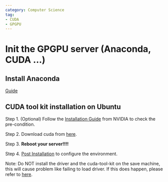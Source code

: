 ```yaml
---
category: Computer Science
tag: 
- CUDA
- GPGPU
---
```

# Init the GPGPU server (Anaconda, CUDA ...)

## Install Anaconda
[Guide](https://docs.anaconda.com/free/anaconda/install/linux/)

## CUDA tool kit installation on Ubuntu

Step 1. (Optional) Follow the [Installation Guide](https://docs.nvidia.com/cuda/cuda-installation-guide-linux/index.html) from NVIDIA to check the pre-condition.

Step 2. Download cuda from [here](https://developer.nvidia.com/cuda-downloads?target_os=Linux).

Step 3. **Reboot your server!!!!**

Step 4. [Post Installation](https://docs.nvidia.com/cuda/cuda-installation-guide-linux/index.html#post-installation-actions) to configure the environment.

Note: Do NOT install the driver and the cuda-tool-kit on the save machine, this will cause problem like failing to load driver. If this does happen, please refer to [here](https://forums.developer.nvidia.com/t/nvidia-smi-has-failed-because-it-couldnt-communicate-with-the-nvidia-driver-make-sure-that-the-latest-nvidia-driver-is-installed-and-running/197141/5).